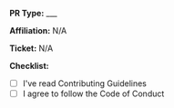 <!-- Select a category -->
<!--  Options: Name addition / resource addition / docs update / website update / lib update / other (please specify) -->
**PR Type:** ___

<!-- If you are adding a resource or link, that you are affiliated with in any way, please declare your association for transparency -->
**Affiliation:** N/A

<!-- If your PR relates to an open issue, please reference it here -->
**Ticket:** N/A

<!-- Finally, check the boxes below with an 'X' to confirm you've read the docs --> 
**Checklist:**
- [ ] I've read Contributing Guidelines
- [ ] I agree to follow the Code of Conduct

<!--Thanks for contributing to git-into-open-source! You'll receive a response within the next 48-hours  -->
